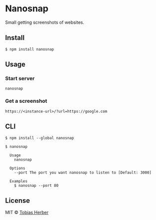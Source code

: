 # Nanosnap

Small getting screenshots of websites.

## Install

```
$ npm install nanosnap
```

## Usage

### Start server

```
nanosnap
```

### Get a screenshot

```
https://<instance-url>/?url=https://google.com
```

## CLI

```
$ npm install --global nanosnap
```

```
$ nanosnap

  Usage
    nanosnap

  Options
    --port The port you want nanosnap to listen to [Default: 3000]

  Examples
    $ nanosnap --port 80
```

## License

MIT © [Tobias Herber](http://tobihrbr.com)
